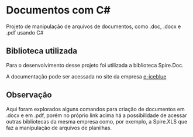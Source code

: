 # Documentos com C#
Projeto de manipulação de arquivos de documentos, como .doc, .docx e .pdf usando C#

## Biblioteca utilizada

Para o desenvolvimento desse projeto foi utilizada a biblioteca Spire.Doc.

A documentação pode ser acessada no site da empresa [e-iceblue](https://www.e-iceblue.com/Introduce/word-for-net-introduce/guideline.html "Visitar o site")

## Observação

Aqui foram explorados alguns comandos para criação de documentos em .docx e em .pdf, porém no próprio link acima há a possibilidade de acessar outras bibliotecas da mesma empresa como, por exemplo, a Spire.XLS que faz a manipulação de arquivos de planilhas.
